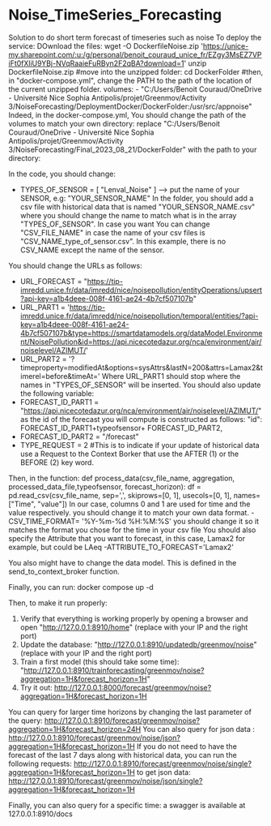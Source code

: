 # Noise_TimeSeries_Forecasting
Solution to do short term forecast of timeseries such as noise 
To deploy the service:
DOwnload the files:
wget -O DockerfileNoise.zip 'https://unice-my.sharepoint.com/:u:/g/personal/benoit_couraud_unice_fr/EZgy3MsEZ7VPiFt0fXliU9YBj-NVqRaaieFuRByn2F2qBA?download=1'
unzip DockerfileNoise.zip
#move into the unzipped folder:
cd DockerFolder
#then, in "docker-compose.yml", change the PATH to the path of the location of the current unzipped folder.
        volumes:
        - "C:/Users/Benoit Couraud/OneDrive - Université Nice Sophia Antipolis/projet/Greenmov/Activity 3/NoiseForecasting/DeploymentDocker/DockerFolder:/usr/src/appnoise"
Indeed, in the docker-compose.yml, You should change the path of the volumes to match your own directory: replace "C:/Users/Benoit Couraud/OneDrive - Université Nice Sophia Antipolis/projet/Greenmov/Activity 3/NoiseForecasting/Final_2023_08_21/DockerFolder" with the path to your directory:



In the code, you should change:
- TYPES_OF_SENSOR = [  "Lenval_Noise" ] --> put the name of your SENSOR, e.g: "YOUR_SENSOR_NAME"
In the folder, you should add a csv file with historical data that is named "YOUR_SENSOR_NAME.csv" where you should change the name to match what is in the array "TYPES_OF_SENSOR".
In case you want You can change "CSV_FILE_NAME" in case the name of your csv files is "CSV_NAME_type_of_sensor.csv". In this example, there is no CSV_NAME except the name of the sensor.

You should change the URLs as follows:
- URL_FORECAST  = "https://tip-imredd.unice.fr/data/imredd/nice/noisepollution/entityOperations/upsert?api-key=a1b4deee-008f-4161-ae24-4b7cf507107b"
- URL_PART1 = 'https://tip-imredd.unice.fr/data/imredd/nice/noisepollution/temporal/entities/?api-key=a1b4deee-008f-4161-ae24-4b7cf507107b&type=https://smartdatamodels.org/dataModel.Environment/NoisePollution&id=https://api.nicecotedazur.org/nca/environment/air/noiselevel/AZIMUT/'
- URL_PART2 = '?timeproperty=modifiedAt&options=sysAttrs&lastN=200&attrs=Lamax2&timerel=before&timeAt='
Where URL_PART1 should stop where the names in "TYPES_OF_SENSOR" will be inserted.
You should also update the following variable:
- FORECAST_ID_PART1 = "https://api.nicecotedazur.org/nca/environment/air/noiselevel/AZIMUT/" as the id of the forecast you will compute is constructed as follows:  "id": FORECAST_ID_PART1+typeofsensor+ FORECAST_ID_PART2, 
- FORECAST_ID_PART2 = "/forecast"
- TYPE_REQUEST = 2 #This is to indicate if your update of historical data use a Request to the Context Borker that use the AFTER (1) or the BEFORE (2) key word.

Then, in the function: 
def process_data(csv_file_name, aggregation, processed_data_file,typeofsensor, forecast_horizon):
    df = pd.read_csv(csv_file_name, sep=',', skiprows=[0, 1], usecols=[0, 1], names=["Time", "value"])
In our case, columns 0 and 1 are used for time and the value respectively.
you should change it to match your own data format. 
-CSV_TIME_FORMAT= '%Y-%m-%d %H:%M:%S'  you should change it so it matches the format you chose for the time in your csv file
You should also specify the Attribute that you want to forecast, in this case, Lamax2 for example, but could be LAeq
-ATTRIBUTE_TO_FORECAST='Lamax2'

 You also might have to change the data model. This is defined in the send_to_context_broker function.
 
Finally, you can run: docker compose up -d


Then, to make it run properly:
1. Verify that everything is working properly by opening a browser and open "http://127.0.0.1:8910/home" (replace with your IP and the right port)
2. Update the database: "http://127.0.0.1:8910/updatedb/greenmov/noise" (replace with your IP and the right port)
3. Train a first model (this should take some time): "http://127.0.0.1:8910/trainforecasting/greenmov/noise?aggregation=1H&forecast_horizon=1H"
4. Try it out: http://127.0.0.1:8000/forecast/greenmov/noise?aggregation=1H&forecast_horizon=1H

You can query for larger time horizons by changing the last parameter of the query: http://127.0.0.1:8910/forecast/greenmov/noise?aggregation=1H&forecast_horizon=24H
You can also query for json data : http://127.0.0.1:8910/forecast/greenmov/noise/json?aggregation=1H&forecast_horizon=1H
If you do not need to have the forecast of the last 7 days along with historical data, you can run the following requests:
http://127.0.0.1:8910/forecast/greenmov/noise/single?aggregation=1H&forecast_horizon=1H
to get json data: http://127.0.0.1:8910/forecast/greenmov/noise/json/single?aggregation=1H&forecast_horizon=1H

Finally, you can also query for a specific time: a swagger is available at 127.0.0.1:8910/docs


